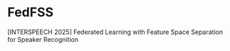 # FedFSS
[INTERSPEECH 2025] Federated Learning with Feature Space Separation for Speaker Recognition
